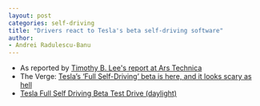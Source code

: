 ```yaml
---
layout: post
categories: self-driving
title: "Drivers react to Tesla's beta self-driving software"
author:
- Andrei Radulescu-Banu
---
```

* As reported by [Timothy B. Lee's report at Ars Technica](https://arstechnica.com/cars/2020/10/tesla-is-now-beta-testing-self-driving-software-on-public-roads/)
* The Verge: [Tesla’s ‘Full Self-Driving’ beta is here, and it looks scary as hell](https://www.theverge.com/2020/10/22/21528508/tesla-full-self-driving-beta-first-reaction-video)
* [Tesla Full Self Driving Beta Test Drive (daylight)](https://www.youtube.com/watch?v=3iRHYIwjFKw)